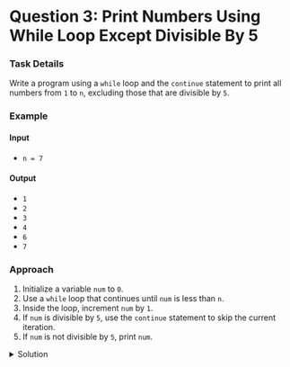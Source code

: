 # Question 3: Print Numbers Using While Loop Except Divisible By 5

### Task Details
Write a program using a `while` loop and the `continue` statement to print all numbers from `1` to `n`, excluding those that are divisible by `5`.

### Example

#### Input
- `n = 7`

#### Output
- `1`
- `2`
- `3`
- `4`
- `6`
- `7`

### Approach
1. Initialize a variable `num` to `0`.
2. Use a `while` loop that continues until `num` is less than `n`.
3. Inside the loop, increment `num` by `1`.
4. If `num` is divisible by `5`, use the `continue` statement to skip the current iteration.
5. If `num` is not divisible by `5`, print `num`.

<details>
  <summary>Solution</summary>

```javascript
function print_output(n) {
    /* Print all numbers from 1 to n except the ones divisible by 5 
       using the continue statement */
    var num = 0;
    while (num < n) {
        num = num + 1;
        if (num % 5 === 0) {
            continue;
        }
        console.log(num);
    }
}
```
</details>